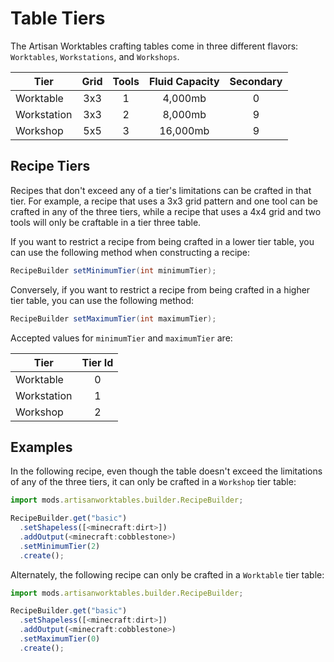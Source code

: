 # Table Tiers

The Artisan Worktables crafting tables come in three different flavors: `Worktables`, `Workstations`, and `Workshops`.

| Tier        | Grid | Tools | Fluid Capacity | Secondary |
|-------------|:----:|:-----:|:--------------:|:---------:|
| Worktable   | 3x3  | 1     | 4,000mb        | 0         |
| Workstation | 3x3  | 2     | 8,000mb        | 9         |
| Workshop    | 5x5  | 3     | 16,000mb       | 9         |

## Recipe Tiers

Recipes that don't exceed any of a tier's limitations can be crafted in that tier. For example, a recipe that uses a 3x3 grid pattern and one tool can be crafted in any of the three tiers, while a recipe that uses a 4x4 grid and two tools will only be craftable in a tier three table.

If you want to restrict a recipe from being crafted in a lower tier table, you can use the following method when constructing a recipe:

```java
RecipeBuilder setMinimumTier(int minimumTier);
```

Conversely, if you want to restrict a recipe from being crafted in a higher tier table, you can use the following method:

```java
RecipeBuilder setMaximumTier(int maximumTier);
```

Accepted values for `minimumTier` and `maximumTier` are:

| Tier        | Tier Id |
|-------------|:-------:|
| Worktable   | 0       |
| Workstation | 1       |
| Workshop    | 2       |

## Examples

In the following recipe, even though the table doesn't exceed the limitations of any of the three tiers, it can only be crafted in a `Workshop` tier table:

```js
import mods.artisanworktables.builder.RecipeBuilder;

RecipeBuilder.get("basic")
  .setShapeless([<minecraft:dirt>])
  .addOutput(<minecraft:cobblestone>)
  .setMinimumTier(2)
  .create();
```

Alternately, the following recipe can only be crafted in a `Worktable` tier table:

```js
import mods.artisanworktables.builder.RecipeBuilder;

RecipeBuilder.get("basic")
  .setShapeless([<minecraft:dirt>])
  .addOutput(<minecraft:cobblestone>)
  .setMaximumTier(0)
  .create();
```
